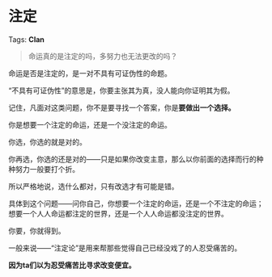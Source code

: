 # 注定

Tags: **Clan**

> 命运真的是注定的吗，多努力也无法更改的吗？



命运是否是注定的，是一对不具有可证伪性的命题。

“不具有可证伪性”的意思是，你要主张其为真，没人能向你证明其为假。

记住，凡面对这类问题，你不是要寻找一个答案，你是**要做出一个选择。**

你是想要一个注定的命运，还是一个没注定的命运。

你选，你选的就是对的。

你再选，你选的还是对的——只是如果你改变主意，那么以你前面的选择而行的种种努力一般要打个折。

所以严格地说，选什么都对，只有改选才有可能是错。

具体到这个问题——问你自己，你想要一个注定的命运，还是一个不注定的命运；想要一个人人命运都注定的世界，还是一个人人命运都没注定的世界。

你要，你就得到。

一般来说——“注定论”是用来帮那些觉得自己已经没戏了的人忍受痛苦的。

**因为ta们以为忍受痛苦比寻求改变便宜。**



